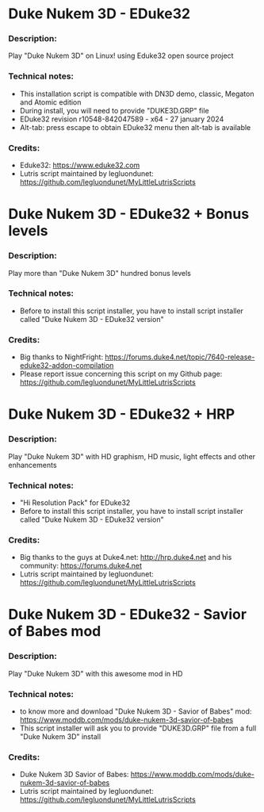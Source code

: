 # Duke Nukem 3D - EDuke32
### Description:
Play "Duke Nukem 3D" on Linux! using Eduke32 open source project
### Technical notes:
- This installation script is compatible with DN3D demo, classic, Megaton and Atomic edition
- During install, you will need to provide "DUKE3D.GRP" file
- EDuke32 revision r10548-842047589 - x64 - 27 january 2024
- Alt-tab: press escape to obtain EDuke32 menu then alt-tab is available
### Credits:
- Eduke32: https://www.eduke32.com
- Lutris script maintained by legluondunet: https://github.com/legluondunet/MyLittleLutrisScripts


# Duke Nukem 3D - EDuke32 + Bonus levels
### Description:
Play more than "Duke Nukem 3D" hundred bonus levels
### Technical notes:
- Before to install this script installer, you have to install script installer called "Duke Nukem 3D - EDuke32 version"
### Credits:
- Big thanks to NightFright: https://forums.duke4.net/topic/7640-release-eduke32-addon-compilation
- Please report issue concerning this script on my Github page: https://github.com/legluondunet/MyLittleLutrisScripts


# Duke Nukem 3D - EDuke32 + HRP
### Description:
Play "Duke Nukem 3D" with HD graphism, HD music, light effects and other enhancements
### Technical notes:
-  "Hi Resolution Pack" for EDuke32
- Before to install this script installer, you have to install script installer called "Duke Nukem 3D - EDuke32 version"
### Credits:
- Big thanks to the guys at Duke4.net: http://hrp.duke4.net and his community: https://forums.duke4.net
- Lutris script maintained by legluondunet: https://github.com/legluondunet/MyLittleLutrisScripts


# Duke Nukem 3D - EDuke32 - Savior of Babes mod
### Description:
Play "Duke Nukem 3D" with this awesome mod in HD
### Technical notes:
- to know more and download "Duke Nukem 3D - Savior of Babes" mod: https://www.moddb.com/mods/duke-nukem-3d-savior-of-babes
- This script installer will ask you to provide "DUKE3D.GRP" file from a full "Duke Nukem 3D" install
### Credits:
- Duke Nukem 3D Savior of Babes: https://www.moddb.com/mods/duke-nukem-3d-savior-of-babes
- Lutris script maintained by legluondunet: https://github.com/legluondunet/MyLittleLutrisScripts
